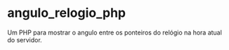 # angulo_relogio_php
Um PHP para mostrar o angulo entre os ponteiros do relógio na hora atual do servidor.
